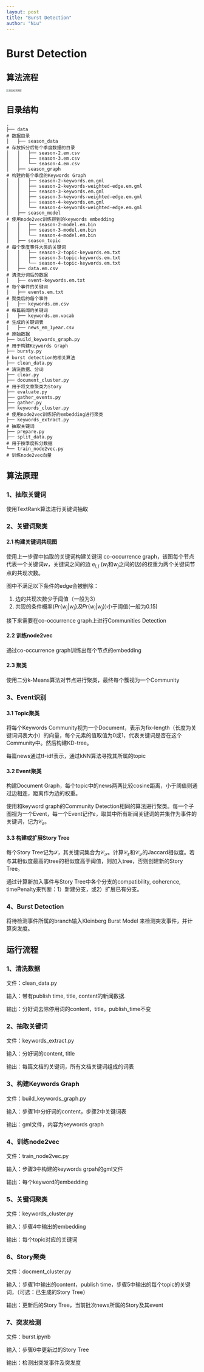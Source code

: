 ```yaml
---
layout: post
title: "Burst Detection"
author: "Niu"
---
```


# Burst Detection

## 算法流程

<img src="/sdnanjing.github.io/assets/burst detection.png" alt="突发检测流程" style="zoom:40%;" />

## 目录结构

```
.
├── data																							# 数据目录
│   ├── season_data																		# 存放拆分后每个季度数据的目录
│   │   ├── season-2.em.csv
│   │   ├── season-3.em.csv
│   │   └── season-4.em.csv
│   ├── season_graph																	# 构建的每个季度的Keywords Graph
│   │   ├── season-2-keywords.em.gml
│   │   ├── season-2-keywords-weighted-edge.em.gml
│   │   ├── season-3-keywords.em.gml
│   │   ├── season-3-keywords-weighted-edge.em.gml
│   │   ├── season-4-keywords.em.gml
│   │   └── season-4-keywords-weighted-edge.em.gml
│   ├── season_model																	# 使用node2vec训练得到的keywords embedding
│   │   ├── season-2-model.em.bin
│   │   ├── season-3-model.em.bin
│   │   └── season-4-model.em.bin
│   ├── season_topic																	# 每个季度事件大类的关键词
│   │   ├── season-2-topic-keywords.em.txt
│   │   ├── season-3-topic-keywords.em.txt
│   │   └── season-4-topic-keywords.em.txt
│   ├── data.em.csv																		# 清洗分词后的数据
│   ├── event-keywords.em.txt													# 每个事件的关键词
│   ├── events.em.txt																	# 聚类后的每个事件
│   ├── keywords.em.csv																# 每篇新闻的关键词
│   ├── keywords.em.vocab															# 生成的关键词表
│   ├── news_em_1year.csv															# 原始数据
├── build_keywords_graph.py														# 用于构建Keywords Graph
├── bursty.py																					# burst detection的相关算法
├── clean_data.py																			# 清洗数据、分词
├── clear.py
├── document_cluster.py																# 用于将文章聚类为Story
├── evaluate.py
├── gather_events.py
├── gather.py
├── keywords_cluster.py																# 使用node2vec训练好的embedding进行聚类
├── keywords_extract.py																# 抽取关键词
├── prepare.py
├── split_data.py																			# 用于按季度拆分数据
└── train_node2vec.py																	# 训练node2vec向量
```

## 算法原理

### 1、抽取关键词

使用TextRank算法进行关键词抽取

### 2、关键词聚类

####  2.1 构建关键词共现图

使用上一步骤中抽取的关键词构建关键词 co-occurrence graph，该图每个节点代表一个关键词$w$，关键词之间的边 $e_{i,j}$ ($w_i$和$w_j$之间的边)的权重为两个关键词节点的共现次数。

图中不满足以下条件的edge会被删除：

1. 边的共现次数少于阈值（一般为3）
2. 共现的条件概率($Pr\{w_j|w_i\}及$$Pr\{w_i|w_j\}$)小于阈值(一般为0.15)

接下来需要在co-occurrence graph上进行Communities Detection

#### 2.2 训练node2vec

通过co-occurrence graph训练出每个节点的embedding

#### 2.3 聚类

使用二分k-Means算法对节点进行聚类，最终每个簇视为一个Community

### 3、Event识别

#### 3.1 Topic聚类

将每个Keywords Community视为一个Document，表示为fix-length（长度为关键词词表大小）的向量，每个元素的值取值为0或1，代表关键词是否在这个Community中。然后构建KD-tree。

每篇news通过tf-idf表示，通过kNN算法寻找其所属的topic

#### 3.2 Event聚类

构建Document Graph，每个topic中的news两两比较cosine距离，小于阈值则通过边相连，距离作为边的权重。

使用和keyword graph的Community Detection相同的算法进行聚类。每一个子图视为一个Event，每一个Event记作$\varepsilon$，取其中所有新闻关键词的并集作为事件的关键词，记为$\mathcal{C}_{\varepsilon}$。

#### 3.3 构建或扩展Story Tree

每个Story Tree记为$\mathcal{S}$，其关键词集合为$\mathcal{C}_{\mathcal{S}}$。计算$\mathcal{C}_{\varepsilon}$和$\mathcal{C}_{\mathcal{S}}$的Jaccard相似度。若与其相似度最高的tree的相似度高于阈值，则加入tree，否则创建新的Story Tree。

通过计算新加入事件与Story Tree中各个分支的compatibility, coherence, timePenalty来判断：1）新建分支，或2）扩展已有分支。

### 4、Burst Detection

将待检测事件所属的branch输入Kleinberg Burst Model 来检测突发事件，并计算突发度。

## 运行流程

### 1、清洗数据

文件：clean_data.py

输入：带有publish time, title, content的新闻数据.

输出：分好词去除停用词的content，title。publish_time不变

### 2、抽取关键词

文件：keywords_extract.py

输入：分好词的content, title

输出：每篇文档的关键词，所有文档关键词组成的词表

### 3、构建Keywords Graph

文件：build_keywords_graph.py	

输入：步骤1中分好词的content，步骤2中关键词表

输出：gml文件，内容为keywords graph

### 4、训练node2vec

文件：train_node2vec.py

输入：步骤3中构建的keywords grpah的gml文件

输出：每个keyword的embedding

### 5、关键词聚类

文件：keywords_cluster.py

输入：步骤4中输出的embedding

输出：每个topic对应的关键词

### 6、Story聚类

文件：docment_cluster.py

输入：步骤1中输出的content，publish time，步骤5中输出的每个topic的关键词，（可选：已生成的Story Tree）

输出：更新后的Story Tree，当前批次news所属的Story及其event

### 7、突发检测

文件：burst.ipynb

输入：步骤6中更新过的Story Tree

输出：检测出突发事件及突发度

